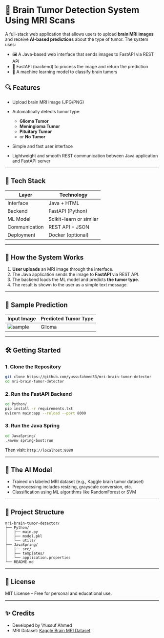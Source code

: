 # 🧠 Brain Tumor Detection System Using MRI Scans

A full-stack web application that allows users to upload **brain MRI images** and receive **AI-based predictions** about the type of tumor. The system uses:

* 🖼️ A Java-based web interface that sends images to FastAPI via REST API
* 🚀 FastAPI (backend) to process the image and return the prediction
* 🧠 A machine learning model to classify brain tumors

## 🔍 Features

* Upload brain MRI image (JPG/PNG)
* Automatically detects tumor type:

  * **Glioma Tumor**
  * **Meningioma Tumor**
  * **Pituitary Tumor**
  * or **No Tumor**
* Simple and fast user interface
* Lightweight and smooth REST communication between Java application and FastAPI server

---

## 🧱 Tech Stack

| Layer         | Technology              |
| ------------- | ----------------------- |
| Interface     | Java + HTML             |
| Backend       | FastAPI (Python)        |
| ML Model      | Scikit-learn or similar |
| Communication | REST API + JSON         |
| Deployment    | Docker (optional)       |

---

## 🚀 How the System Works

1. **User uploads** an MRI image through the interface.
2. The Java application sends the image to **FastAPI** via REST API.
3. The backend loads the ML model and predicts **the tumor type**.
4. The result is shown to the user as a simple text message.

---

## 🧪 Sample Prediction

| Input Image                    | Predicted Tumor Type |
| ------------------------------ | -------------------- |
| ![sample](docs/sample_mri.jpg) | Glioma               |

---

## 🛠️ Getting Started

### 1. Clone the Repository

```bash
git clone https://github.com/yussufahmed33/mri-brain-tumor-detector
cd mri-brain-tumor-detector
```

### 2. Run the FastAPI Backend

```bash
cd Python/
pip install -r requirements.txt
uvicorn main:app --reload --port 8000
```

### 3. Run the Java Spring

```bash
cd JavaSpring/
./mvnw spring-boot:run
```

Then visit: `http://localhost:8080`

---

## 🧠 The AI Model

* Trained on labeled MRI dataset (e.g., Kaggle brain tumor dataset)
* Preprocessing includes resizing, grayscale conversion, etc.
* Classification using ML algorithms like RandomForest or SVM

---

## 📁 Project Structure

```
mri-brain-tumor-detector/
├── Python/
│   ├── main.py
│   ├── model.pkl
│   └── utils/
├── JavaSpring/
│   ├── src/
│   ├── templates/
│   └── application.properties
└── README.md
```

---

## 📄 License

MIT License – Free for personal and educational use.

---

## ✨ Credits

* Developed by \Yussuf Ahmed
* MRI Dataset: [Kaggle Brain MRI Dataset](https://www.kaggle.com/datasets/masoudnickparvar/brain-tumor-mri-dataset)
